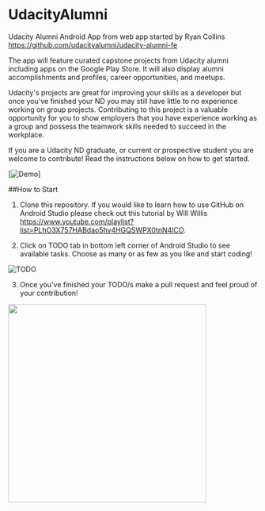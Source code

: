 # UdacityAlumni
Udacity Alumni Android App from web app started by Ryan Collins https://github.com/udacityalumni/udacity-alumni-fe

The app will feature curated capstone projects from Udacity alumni including apps on the Google Play Store. It will also display alumni accomplishments and profiles, career opportunities, and meetups.

Udacity's projects are great for improving your skills as a developer but once you've finished your ND you may still have little to no experience working on group projects. Contributing to this project is a valuable opportunity for you to show employers that you have experience working as a group and possess the teamwork skills needed to succeed in the workplace.

If you are a Udacity ND graduate, or current or prospective student you are welcome to contribute! Read the instructions below on how to get started. 

[![Demo](https://j.gifs.com/GZXDKJ.gif)]

##How to Start

1. Clone this repository.
If you would like to learn how to use GitHub on Android Studio please check out this tutorial by Will Willis https://www.youtube.com/playlist?list=PLhO3X757HABdao5hv4HGQSWPX0tnN4lCO. 

2. Click on TODO tab in bottom left corner of Android Studio to see available tasks. Choose as many or as few as you like and start coding!

![TODO](https://github.com/BenGoBlue05/UdacityAlumni/blob/master/Todos/Todo.png)

3. Once you've finished your TODO/s make a pull request and feel proud of your contribution!

<img src="https://github.com/BenGoBlue05/UdacityAlumni/blob/master/Todos/pull-request.png" width = 400>







